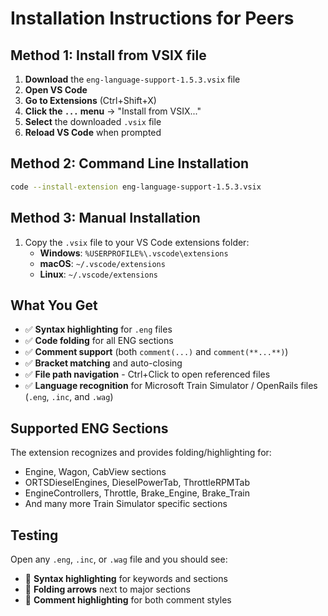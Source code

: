 # Installation Instructions for Peers

## Method 1: Install from VSIX file

1. **Download** the `eng-language-support-1.5.3.vsix` file
2. **Open VS Code**
3. **Go to Extensions** (Ctrl+Shift+X)
4. **Click the `...` menu** → "Install from VSIX..."
5. **Select** the downloaded `.vsix` file
6. **Reload VS Code** when prompted

## Method 2: Command Line Installation

```bash
code --install-extension eng-language-support-1.5.3.vsix
```

## Method 3: Manual Installation

1. Copy the `.vsix` file to your VS Code extensions folder:
   - **Windows**: `%USERPROFILE%\.vscode\extensions`
   - **macOS**: `~/.vscode/extensions`
   - **Linux**: `~/.vscode/extensions`

## What You Get

- ✅ **Syntax highlighting** for `.eng` files
- ✅ **Code folding** for all ENG sections
- ✅ **Comment support** (both `comment(...)` and `comment(**...**)`)
- ✅ **Bracket matching** and auto-closing
- ✅ **File path navigation** - Ctrl+Click to open referenced files
- ✅ **Language recognition** for Microsoft Train Simulator / OpenRails files (`.eng`, `.inc`, and `.wag`)

## Supported ENG Sections

The extension recognizes and provides folding/highlighting for:
- Engine, Wagon, CabView sections
- ORTSDieselEngines, DieselPowerTab, ThrottleRPMTab
- EngineControllers, Throttle, Brake_Engine, Brake_Train
- And many more Train Simulator specific sections

## Testing

Open any `.eng`, `.inc`, or `.wag` file and you should see:
- 🎨 **Syntax highlighting** for keywords and sections
- 📁 **Folding arrows** next to major sections
- 💬 **Comment highlighting** for both comment styles